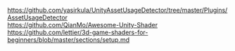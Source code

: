https://github.com/yasirkula/UnityAssetUsageDetector/tree/master/Plugins/AssetUsageDetector <br />
https://github.com/QianMo/Awesome-Unity-Shader <br/>
https://github.com/lettier/3d-game-shaders-for-beginners/blob/master/sections/setup.md
